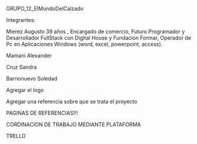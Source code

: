 GRUPO_12_ElMundoDelCalzado

Integrantes:

Mierez  Augusto
39 años , Encargado de comercio, Futuro Programador  y Desarrollador FullStack con  Digital House y Fundacion Formar, Operador de Pc en Aplicaciones Windows (word, excel, powerpoint, access).

Mamani Alexander



Cruz Sandra


Barrionuevo Soledad




Agregar el logo





Agregar una referencia sobre que se trata el proyecto


PAGINAS DE REFERENCIAS!!!






CORDINACION DE TRABAJO  MEDIANTE PLATAFORMA

TRELLO

